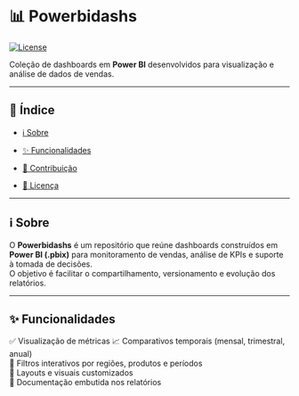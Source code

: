 # 📊 Powerbidashs

[![License](https://img.shields.io/badge/license-MIT-blue.svg)](LICENSE)  

Coleção de dashboards em **Power BI** desenvolvidos para visualização e análise de dados de vendas.  

---

## 📌 Índice

- [ℹ️ Sobre](#️-sobre)  
- [✨ Funcionalidades](#-funcionalidades)  

- [🤝 Contribuição](#-contribuição)  
- [📄 Licença](#-licença)  

---

## ℹ️ Sobre

O **Powerbidashs** é um repositório que reúne dashboards construídos em **Power BI (.pbix)** para monitoramento de vendas, análise de KPIs e suporte à tomada de decisões.  
O objetivo é facilitar o compartilhamento, versionamento e evolução dos relatórios.

---

## ✨ Funcionalidades

✅ Visualização de métricas 
📈 Comparativos temporais (mensal, trimestral, anual)  
🎯 Filtros interativos por regiões, produtos e períodos  
🎨 Layouts e visuais customizados  
📑 Documentação embutida nos relatórios  



